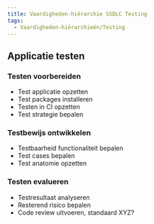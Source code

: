 ```yaml
---
title: Vaardigheden-hiërarchie SSDLC Testing
tags:
  - Vaardigheden-hiërarchieën/Testing
---
```

## Applicatie testen

### Testen voorbereiden
- Test applicatie opzetten
- Test packages installeren
- Testen in CI opzetten
- Test strategie bepalen

### Testbewijs ontwikkelen
- Testbaarheid functionaliteit bepalen
- Test cases bepalen
- Test anatomie opzetten

### Testen evalueren
- Testresultaat analyseren
- Resterend risico bepalen
- Code review uitvoeren, standaard XYZ?